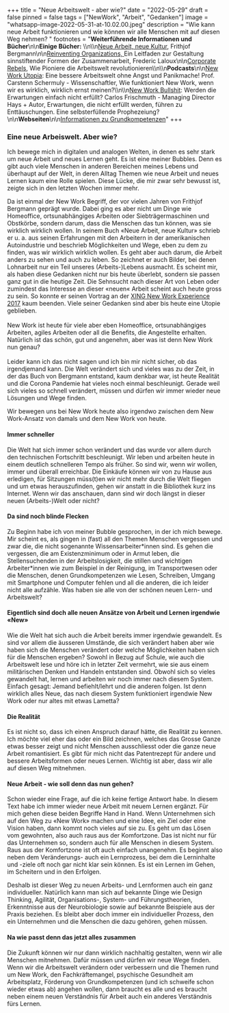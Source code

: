 +++
title = "Neue Arbeitswelt - aber wie?"
date = "2022-05-29"
draft = false
pinned = false
tags = ["NewWork", "Arbeit", "Gedanken"]
image = "whatsapp-image-2022-05-31-at-10.02.00.jpeg"
description = "Wie kann neue Arbeit funktionieren und wie können wir alle Menschen mit auf diesen Weg nehmen? "
footnotes = "**Weiterführende Informationen und Bücher**\n\n**Einige Bücher:** \\\n\\\n[Neue Arbeit, neue Kultur](https://www.exlibris.ch/de/buecher-buch/deutschsprachige-buecher/frithjof-bergmann/neue-arbeit-neue-kultur/id/9783867812085), Frithjof Bergmann\n\n[Reinventing Organizations, ](https://www.exlibris.ch/de/buecher-buch/deutschsprachige-buecher/frederic-laloux/reinventing-organizations/id/9783800649136)Ein Leitfaden zur Gestaltung sinnstiftender Formen der Zusammenarbeit, Frederic Laloux\n\n[Corporate Rebels](https://shop.corporate-rebels.com/products/corporate-rebels-wie-pioniere-die-arbeitswelt-revolutionieren), Wie Pioniere die Arbeitswelt revolutionieren\\\n\\\n**Podcasts**\n\n[New Work Utopia](https://arbeitsphilosophen.podigee.io/163-carsten-schermuly): Eine bessere Arbeitswelt ohne Angst und Panikmache! Prof. Carstenn Schermuly - Wissenschaftler, Wie funktioniert New Work, wenn wir es wirklich, wirklich ernst meinen?\\\n\\\n[New Work Bullshit](https://arbeitsphilosophen.podigee.io/162-carlos-frischmuth): Werden die Erwartungen einfach nicht erfüllt? Carlos Frischmuth - Managing Director Hays + Autor, Erwartungen, die nicht erfüllt werden, führen zu Enttäuschungen. Eine selbsterfüllende Prophezeiung?\n\n**Webseiten**\n\n[Informationen zu Grundkompetenzen](https://www.besser-jetzt.ch)"
+++
### Eine neue Arbeiswelt. Aber wie?

Ich bewege mich in digitalen und analogen Welten, in denen es sehr stark um neue Arbeit und neues Lernen geht. Es ist eine meiner Bubbles. Denn es gibt auch viele Menschen in anderen Bereichen meines Lebens und überhaupt auf der Welt, in deren Alltag Themen wie neue Arbeit und neues Lernen kaum eine Rolle spielen. Diese Lücke, die mir zwar sehr bewusst ist, zeigte sich in den letzten Wochen immer mehr. 

Da ist einmal der New Work Begriff, der vor vielen Jahren von Frithjof Bergmann geprägt wurde. Dabei ging es aber nicht um Dinge wie Homeoffice, ortsunabhängiges Arbeiten oder Siebträgermaschinen und Obstkörbe, sondern darum, dass die Menschen das tun können, was sie wirklich wirklich wollen. In seinem Buch «Neue Arbeit, neue Kultur» schrieb er u. a. aus seinen Erfahrungen mit den Arbeitern in der amerikanischen Autoindustrie und beschrieb Möglichkeiten und Wege, eben zu dem zu finden, was wir wirklich wirklich wollen. Es geht aber auch darum, die Arbeit anders zu sehen und auch zu leben. So zeichnet er auch Bilder, bei denen Lohnarbeit nur ein Teil unseres (Arbeits-)Lebens ausmacht. Es scheint mir, als haben diese Gedanken nicht nur bis heute überlebt, sondern sie passen ganz gut in die heutige Zeit. Die Sehnsucht nach dieser Art von Leben oder zumindest das Interesse an dieser «neuen« Arbeit scheint auch heute gross zu sein. So konnte er seinen Vortrag an der [XING New Work Experience 2017](https://www.youtube.com/watch?v=29IoGFD86QM) kaum beenden. Viele seiner Gedanken sind aber bis heute eine Utopie geblieben. \
\
New Work ist heute für viele aber eben Homeoffice, ortsunabhängiges Arbeiten, agiles Arbeiten oder all die Benefits, die Angestellte erhalten. Natürlich ist das schön, gut und angenehm, aber was ist denn New Work nun genau? \
\
Leider kann ich das nicht sagen und ich bin mir nicht sicher, ob das irgendjemand kann. Die Welt verändert sich und vieles was zu der Zeit, in der das Buch von Bergmann entstand, kaum denkbar war, ist heute Realität und die Corona Pandemie hat vieles noch einmal beschleunigt. Gerade weil sich vieles so schnell verändert, müssen und dürfen wir immer wieder neue Lösungen und Wege finden.

Wir bewegen uns bei New Work heute also irgendwo zwischen dem New Work-Ansatz von damals und dem New Work von heute. 

#### Immer schneller

Die Welt hat sich immer schon verändert und das wurde vor allem durch den technischen Fortschritt beschleunigt. Wir leben und arbeiten heute in einem deutlich schnelleren Tempo als früher. So sind wir, wenn wir wollen, immer und überall erreichbar. Die Einkäufe können wir von zu Hause aus erledigen, für Sitzungen müss(t)en wir nicht mehr durch die Welt fliegen und um etwas herauszufinden, gehen wir anstatt in die Bibliothek kurz ins Internet. Wenn wir das anschauen, dann sind wir doch längst in dieser neuen (Arbeits-)Welt oder nicht?

#### Da sind noch blinde Flecken

Zu Beginn habe ich von meiner Bubble gesprochen, in der ich mich bewege. Mir scheint es, als gingen in (fast) all den Themen Menschen vergessen und zwar die, die nicht sogenannte Wissensarbeiter\*innen sind. Es gehen die vergessen, die am Existenzminimum oder in Armut leben, die Stellensuchenden in der Arbeitslosigkeit, die stillen und wichtigen Arbeiter\*innen wie zum Beispiel in der Reinigung, im Transportwesen oder die Menschen, denen Grundkompetenzen wie Lesen, Schreiben, Umgang mit Smartphone und Computer fehlen und all die anderen, die ich leider nicht alle aufzähle. Was haben sie alle von der schönen neuen Lern- und Arbeitswelt?

#### Eigentlich sind doch alle neuen Ansätze von Arbeit und Lernen irgendwie «New»

Wie die Welt hat sich auch die Arbeit bereits immer irgendwie gewandelt. Es sind vor allem die äusseren Umstände, die sich verändert haben aber wie haben sich die Menschen verändert oder welche Möglichkeiten haben sich für die Menschen ergeben? Sowohl in Bezug auf Schule, wie auch die Arbeitswelt lese und höre ich in letzter Zeit vermehrt, wie sie aus einem militärischen Denken und Handeln entstanden sind. Obwohl sich so vieles gewandelt hat, lernen und arbeiten wir noch immer nach diesem System. Einfach gesagt: Jemand befiehlt/lehrt und die anderen folgen. Ist denn wirklich alles Neue, das nach diesem System funktioniert irgendwie New Work oder nur altes mit etwas Lametta?

#### Die Realität

Es ist nicht so, dass ich einen Anspruch darauf hätte, die Realität zu kennen. Ich möchte viel eher das oder ein Bild zeichnen, welches das Grosse Ganze etwas besser zeigt und nicht Menschen ausschliesst oder die ganze neue Arbeit romantisiert. Es gibt für mich nicht das Patentrezept für andere und bessere Arbeitsformen oder neues Lernen. Wichtig ist aber, dass wir alle auf diesen Weg mitnehmen. 

#### Neue Arbeit - wie soll denn das nun gehen?

Schon wieder eine Frage, auf die ich keine fertige Antwort habe. In diesem Text habe ich immer wieder neue Arbeit mit neuem Lernen ergänzt. Für mich gehen diese beiden Begriffe Hand in Hand. Wenn Unternehmen sich auf den Weg zu «New Work» machen und eine Idee, ein Ziel oder eine Vision haben, dann kommt noch vieles auf sie zu. Es geht um das Lösen vom gewohnten, also auch raus aus der Komfortzone. Das ist nicht nur für das Unternehmen so, sondern auch für alle Menschen in diesem System. Raus aus der Komfortzone ist oft auch einfach unangenehm. Es beginnt also neben dem Veränderungs- auch ein Lernprozess, bei dem die Lerninhalte und -ziele oft noch gar nicht klar sein können. Es ist ein Lernen im Gehen, im Scheitern und in den Erfolgen.

Deshalb ist dieser Weg zu neuen Arbeits- und Lernformen auch ein ganz individueller. Natürlich kann man sich auf bekannte Dinge wie Design Thinking, Agilität, Organisations-, System- und Führungstheorien, Erkenntnisse aus der Neurobiologie sowie auf bekannte Beispiele aus der Praxis beziehen. Es bleibt aber doch immer ein individueller Prozess, den ein Unternehmen und die Menschen die dazu gehören, gehen müssen. 

#### Na wie passt denn das jetzt alles zusammen

Die Zukunft können wir nur dann wirklich nachhaltig gestalten, wenn wir alle Menschen mitnehmen. Dafür müssen und dürfen wir neue Wege finden. Wenn wir die Arbeitswelt verändern oder verbessern und die Themen rund um New Work, den Fachkräftemangel, psychische Gesundheit am Arbeitsplatz, Förderung von Grundkompetenzen (und ich schweife schon wieder etwas ab) angehen wollen, dann braucht es alle und es braucht neben einem neuen Verständnis für Arbeit auch ein anderes Verständnis fürs Lernen.